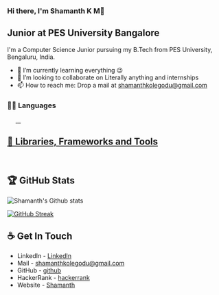 ### Hi there, I'm Shamanth K M👋

## Junior at PES University Bangalore

I'm a Computer Science Junior pursuing my B.Tech from PES University, Bengaluru, India.


- 🌱 I’m currently learning everything 😉
- 👯 I’m looking to collaborate on Literally anything and internships
- 📫 How to reach me: Drop a mail at shamanthkolegodu@gmail.com

### 👨‍💻 Languages
<a href=""><img alt="" src="https://img.shields.io/badge/Python-3776AB?style=for-the-badge&logo=python&logoColor=white" /></a>
<a href=""><img alt="" src="https://img.shields.io/badge/C-00599C?style=for-the-badge&logo=c&logoColor=white" /></a>
<a href=""><img alt="" src="https://img.shields.io/badge/R-276DC3?style=for-the-badge&logo=r&logoColor=white" /></a>
<a href=""><img alt="" src="https://img.shields.io/badge/HTML-239120?style=for-the-badge&logo=html5&logoColor=white" /></a>
<a href=""><img alt="" src="https://img.shields.io/badge/JavaScript-F7DF1E?style=for-the-badge&logo=javascript&logoColor=black" /></a>
<a href=""><img alt="" src="https://img.shields.io/badge/-React-000000?style=flat&logo=react&logoColor=00c8ff">
<a href=""><img alt="" src="https://img.shields.io/badge/-MongoDB-4DB33D?style=flat&logo=mongodb&logoColor=FFFFFF">
<a href=""><img alt="" src="https://img.shields.io/badge/-Express.js-787878?style=flat">
<a href=""><img alt="" src="https://img.shields.io/badge/-Node.js-3C873A?style=flat&logo=Node.js&logoColor=white">

## 🧰 Libraries, Frameworks and Tools
<a href=""><img alt="" src="https://img.shields.io/badge/Flask-000000?style=for-the-badge&logo=flask&logoColor=white" /></a>
<a href=""><img alt="" src="https://img.shields.io/badge/Git-F05032?style=for-the-badge&logo=git&logoColor=white" /></a>
<a href=""><img alt="" src="https://img.shields.io/badge/GitHub-100000?style=for-the-badge&logo=github&logoColor=white" /></a>
<a href=""><img alt="" src="https://img.shields.io/badge/conda-342B029.svg?&style=for-the-badge&logo=anaconda&logoColor=white" /></a>
<a href=""><img alt="" src="https://img.shields.io/badge/Jupyter-F37626.svg?&style=for-the-badge&logo=Jupyter&logoColor=white" /></a>
<a href=""><img alt="" src="https://img.shields.io/badge/Postman-FF6C37?style=for-the-badge&logo=Postman&logoColor=white" /></a>
<a href=""><img alt="" src="https://img.shields.io/badge/Visual_Studio_Code-0078D4?style=for-the-badge&logo=visual%20studio%20code&logoColor=white" /></a>
<a href=""><img alt="" src="https://img.shields.io/badge/sublime_text-%23575757.svg?&style=for-the-badge&logo=sublime-text&logoColor=important" /></a>
<a href=""><img alt="" src="https://img.shields.io/badge/Microsoft_Office-D83B01?style=for-the-badge&logo=microsoft-office&logoColor=white" /></a>

## 🏆 GitHub Stats
![Shamanth's Github stats](https://github-readme-stats.vercel.app/api?username=shamanthkolegodu&count_private=true&theme=tokyonight)
  
[![GitHub Streak](https://github-readme-streak-stats.herokuapp.com/?user=shamanthkolegodu&theme=tokyonight)](https://github.com/DenverCoder1/github-readme-streak-stats)
  
  
## ☕ Get In Touch

- LinkedIn - [LinkedIn](https://www.linkedin.com/in/shamanth-k-m-161764191/)
- Mail - shamanthkolegodu@gmail.com
- GitHub - [github](https://github.com/Shamanthkolegodu/)
- HackerRank - [hackerrank](https://www.hackerrank.com/shamanthkolegodu/)
- Website - [Shamanth](https://shamanthkolegodu.github.io/)

  
  

